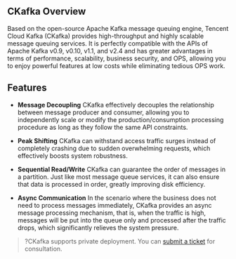 ## CKafka Overview
Based on the open-source Apache Kafka message queuing engine, Tencent Cloud Kafka (CKafka) provides high-throughput and highly scalable message queuing services. It is perfectly compatible with the APIs of Apache Kafka v0.9, v0.10, v1.1, and v2.4 and has greater advantages in terms of performance, scalability, business security, and OPS, allowing you to enjoy powerful features at low costs while eliminating tedious OPS work.

## Features
- **Message Decoupling**
CKafka effectively decouples the relationship between message producer and consumer, allowing you to independently scale or modify the production/consumption processing procedure as long as they follow the same API constraints.

- **Peak Shifting**
CKafka can withstand access traffic surges instead of completely crashing due to sudden overwhelming requests, which effectively boosts system robustness.
  
- **Sequential Read/Write**
CKafka can guarantee the order of messages in a partition. Just like most message queue services, it can also ensure that data is processed in order, greatly improving disk efficiency.

- **Async Communication**
In the scenario where the business does not need to process messages immediately, CKafka provides an async message processing mechanism, that is, when the traffic is high, messages will be put into the queue only and processed after the traffic drops, which significantly relieves the system pressure.

>?CKafka supports private deployment. You can [submit a ticket](https://console.cloud.tencent.com/workorder/category) for consultation.
